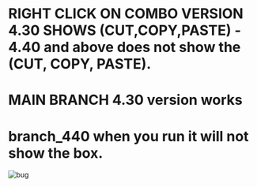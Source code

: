 # RIGHT CLICK ON COMBO VERSION 4.30 SHOWS (CUT,COPY,PASTE) - 4.40 and above does not show the (CUT, COPY, PASTE).

# MAIN BRANCH 4.30 version works
# branch_440 when you run it will not show the box.

![bug](https://user-images.githubusercontent.com/1314937/168196625-ccbc53d4-e2a2-4803-9c9f-318fe2d5a533.jpg)
